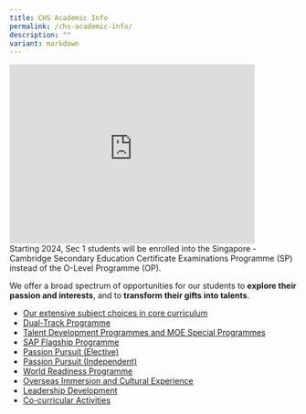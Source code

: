 ```yaml
---
title: CHS Academic Info
permalink: /chs-academic-info/
description: ""
variant: markdown
---
```

<iframe width="429" height="315" src="https://www.youtube.com/embed/sk9JNgL0-9w" title="Learning @ CHS" frameborder="0" allow="accelerometer; autoplay; clipboard-write; encrypted-media; gyroscope; picture-in-picture" allowfullscreen=""></iframe>

<br>
Starting 2024, Sec 1 students will be enrolled into the Singapore - Cambridge Secondary Education Certificate Examinations Programme (SP) instead of the O-Level Programme (OP).

We offer a broad spectrum of opportunities for our students to&nbsp;**explore their passion and interests**, and to&nbsp;**transform their gifts into talents**.&nbsp;

*   [Our extensive subject choices in core curriculum](/secondary/distinctive-programmes/overview/)
*   [Dual-Track Programme](/dual-track-curriculum/overview/)
*   [Talent Development Programmes and MOE Special Programmes](/secondary/Talent-Development/overview/)
*   [SAP Flagship Programme](/secondary/Distinctive-Programmes/sap-flagship-programme/)
*   [Passion Pursuit (Elective)](/secondary/distinctive-programmes/passion-pursuit/elective/)
*   [Passion Pursuit (Independent)](/secondary/Distinctive-Programmes/passion-pursuit/independent/)
*   [World Readiness Programme](/secondary/Distinctive-Programmes/world-readiness-programme/)
*   [Overseas Immersion and Cultural Experience](/secondary/Distinctive-Programmes/overseas-immersion-and-cultural-experience/)
*   [Leadership Development](/student-development/student-leadership-development/)
*   [Co-curricular Activities](/student-development/pe-and-cca/overview/)